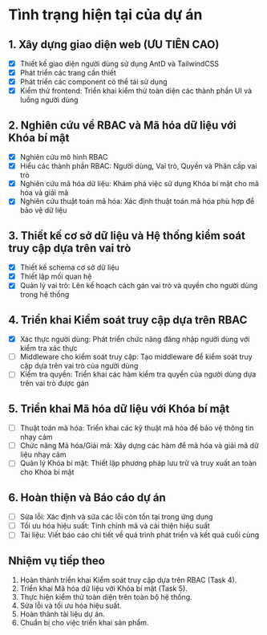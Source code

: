 # Tình trạng hiện tại của dự án

## 1. Xây dựng giao diện web (ƯU TIÊN CAO)
- [x] Thiết kế giao diện người dùng sử dụng AntD và TailwindCSS
- [x] Phát triển các trang cần thiết
- [x] Phát triển các component có thể tái sử dụng
- [x] Kiểm thử frontend: Triển khai kiểm thử toàn diện các thành phần UI và luồng người dùng

## 2. Nghiên cứu về RBAC và Mã hóa dữ liệu với Khóa bí mật
- [x] Nghiên cứu mô hình RBAC
- [x] Hiểu các thành phần RBAC: Người dùng, Vai trò, Quyền và Phân cấp vai trò
- [x] Nghiên cứu mã hóa dữ liệu: Khám phá việc sử dụng Khóa bí mật cho mã hóa và giải mã
- [x] Nghiên cứu thuật toán mã hóa: Xác định thuật toán mã hóa phù hợp để bảo vệ dữ liệu

## 3. Thiết kế cơ sở dữ liệu và Hệ thống kiểm soát truy cập dựa trên vai trò
- [x] Thiết kế schema cơ sở dữ liệu
- [x] Thiết lập mối quan hệ
- [x] Quản lý vai trò: Lên kế hoạch cách gán vai trò và quyền cho người dùng trong hệ thống

## 4. Triển khai Kiểm soát truy cập dựa trên RBAC
- [x] Xác thực người dùng: Phát triển chức năng đăng nhập người dùng với kiểm tra xác thực
- [ ] Middleware cho kiểm soát truy cập: Tạo middleware để kiểm soát truy cập dựa trên vai trò của người dùng
- [ ] Kiểm tra quyền: Triển khai các hàm kiểm tra quyền của người dùng dựa trên vai trò được gán

## 5. Triển khai Mã hóa dữ liệu với Khóa bí mật
- [ ] Thuật toán mã hóa: Triển khai các kỹ thuật mã hóa để bảo vệ thông tin nhạy cảm
- [ ] Chức năng Mã hóa/Giải mã: Xây dựng các hàm để mã hóa và giải mã dữ liệu nhạy cảm
- [ ] Quản lý Khóa bí mật: Thiết lập phương pháp lưu trữ và truy xuất an toàn cho Khóa bí mật

## 6. Hoàn thiện và Báo cáo dự án
- [ ] Sửa lỗi: Xác định và sửa các lỗi còn tồn tại trong ứng dụng
- [ ] Tối ưu hóa hiệu suất: Tinh chỉnh mã và cải thiện hiệu suất
- [ ] Tài liệu: Viết báo cáo chi tiết về quá trình phát triển và kết quả cuối cùng

## Nhiệm vụ tiếp theo
1. Hoàn thành triển khai Kiểm soát truy cập dựa trên RBAC (Task 4).
2. Triển khai Mã hóa dữ liệu với Khóa bí mật (Task 5).
3. Thực hiện kiểm thử toàn diện trên toàn bộ hệ thống.
4. Sửa lỗi và tối ưu hóa hiệu suất.
5. Hoàn thành tài liệu dự án.
6. Chuẩn bị cho việc triển khai sản phẩm.

